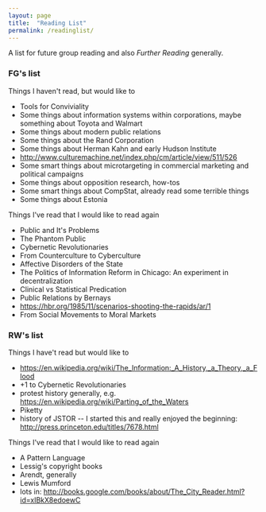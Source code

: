 ```yaml
---
layout: page
title:  "Reading List"
permalink: /readinglist/
---
```


A list for future group reading and also _Further Reading_ generally.

### FG's list  

Things I haven't read, but would like to

- Tools for Conviviality
- Some things about information systems within corporations, maybe something about Toyota and Walmart 
- Some things about modern public relations
- Some things about the Rand Corporation
- Some things about Herman Kahn and early Hudson Institute
- http://www.culturemachine.net/index.php/cm/article/view/511/526
- Some smart things about microtargeting in commercial marketing and political campaigns
- Some things about opposition research, how-tos
- Some smart things about CompStat, already read some terrible things
- Some things about Estonia

Things I've read that I would like to read again  

- Public and It's Problems
- The Phantom Public
- Cybernetic Revolutionaries
- From Counterculture to Cyberculture
- Affective Disorders of the State
- The Politics of Information Reform in Chicago: An experiment in decentralization
- Clinical vs Statistical Predication
- Public Relations by Bernays
- https://hbr.org/1985/11/scenarios-shooting-the-rapids/ar/1
- From Social Movements to Moral Markets  

### RW's list 

Things I have't read but would like to

- https://en.wikipedia.org/wiki/The_Information:_A_History,_a_Theory,_a_Flood
- +1 to Cybernetic Revolutionaries
- protest history generally, e.g. https://en.wikipedia.org/wiki/Parting_of_the_Waters
- Piketty 
- history of JSTOR -- I started this and really enjoyed the beginning: http://press.princeton.edu/titles/7678.html

Things I've read that I would like to read again 

- A Pattern Language 
- Lessig's copyright books 
- Arendt, generally 
- Lewis Mumford 
- lots in: http://books.google.com/books/about/The_City_Reader.html?id=xIBkX8edoewC
